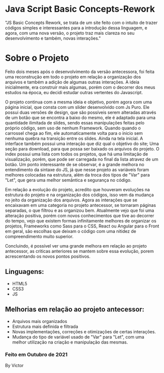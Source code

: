 <h1>Java Script Basic Concepts-Rework</h1>
    <p >
        "JS Basic Concepts Rework, se trata de um site feito com o intuito de trazer códigos simples e interessantes para a introdução dessa linguagem, e agora, com uma nova versão, o projeto traz mais clareza no seu desenvolvimento e também, novas interações."
    </p>
<h1>Sobre o Projeto</h1>
    <p>
        Feito dois meses após o desenvolvimento da versão antecessora, foi feita uma reconstrução em todo o projeto em relação a organização dos arquivos e também a adição de algumas outras interações. A ideia inicialmente, era construir mais algumas, porém com o decorrer dos meus estudos na época, eu decidi estudar outras vertentes do Javascript.
    </p>
    <p>    
        O projeto continua com a mesma ideia e objetivo, porém agora com uma página inicial, que consta com um slider desenvolvido com Js Puro. Ele possui duas versões de design, que são possíveis serem alteradas através de um botão que se encontra a baixo do mesmo, ele é adaptado para uma quantidade ilimitada de slides, sendo essas manipulações feitas pelo próprio código, sem uso de nenhum 
        Framework. Quando quando o carrossel chega ao fim, ele automaticamente volta para o inicio sem nenhuma quebra na transição entre os slides. Ainda na tela inicial. A interface também possui uma interação que diz qual o objetivo do site; Uma seção para download, para que possa ser baixado os arquivos do projeto. O index possui uma lista com todos os projetos, que há uma limitação de visualização, porém, que pode ser carregada no final da lista atravez de um botão. Um ponto interessante de se observar, é a grande melhora no entendimento da sintaxe do JS, já que nesse projeto as variáveis foram melhores colocadas na estrutura, além da troca dos tipos de "Var" para "Let", que gera uma melhor semântica e segurança no código.
    </p>
    <p>    
        Em relação a evolução do projeto, acredito que houveram evoluções na estrutura do projeto e na organização dos códigos, isso vem da mudança no jeito da organização dos arquivos. Agora as interações que se encaixavam em uma categoria no projeto antecessor, se tornaram páginas separadas, o que  filtrou e as organizou bem. Atualmente vejo que foi uma alteração positiva, porém com novos conhecimentos que tive ao decorrer do tempo, vejo que existem formas infinitamente melhores de organizar os projetos, Frameworks como Sass para o CSS, React ou Angular para o Front em geral, são escolhas que deixam o código com uma nitidez de compreendimento muito superior.
    </p>
    <p>        
        Concluindo, é possível ver uma grande melhora em relação ao projeto antecessor, as criticas anteriores se mantem sobre essa evolução, porem acrescentando os novos pontos positivos.
    </p>
    <p>
        <h2>Linguagens:</h2>
        <ul>
            <li>HTML5
            <li>CSS3
            <li>JS
        </ul>
        <h2>Melhorias em relação ao projeto antecessor:</h2>
        <ul>
            <li>Arquivos mais organizados
            <li>Estrutura mais definida e filtrada
            <li>Novas implementações, correções e otimizações de certas interações.
            <li>Mudança do tipo de variável usado de "Var" para "Let", com uma melhor utilização na criação e manipulação das mesmas.
        </ul>
        <h3>Feito em Outubro de 2021</h3>
        <p>By Victor</p>
    </p>
 
